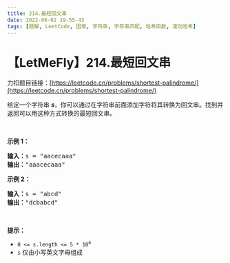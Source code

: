 ```yaml
---
title: 214.最短回文串
date: 2022-06-02 19-55-43
tags: [题解, LeetCode, 困难, 字符串, 字符串匹配, 哈希函数, 滚动哈希]
---
```


# 【LetMeFly】214.最短回文串

力扣题目链接：[https://leetcode.cn/problems/shortest-palindrome/](https://leetcode.cn/problems/shortest-palindrome/)

<p>给定一个字符串 <em><strong>s</strong></em>，你可以通过在字符串前面添加字符将其转换为<span data-keyword="palindrome-string">回文串</span>。找到并返回可以用这种方式转换的最短回文串。</p>

<p>&nbsp;</p>

<p><strong>示例 1：</strong></p>

<pre>
<strong>输入：</strong>s = "aacecaaa"
<strong>输出：</strong>"aaacecaaa"
</pre>

<p><strong>示例 2：</strong></p>

<pre>
<strong>输入：</strong>s = "abcd"
<strong>输出：</strong>"dcbabcd"
</pre>

<p>&nbsp;</p>

<p><strong>提示：</strong></p>

<ul>
	<li><code>0 &lt;= s.length &lt;= 5 * 10<sup>4</sup></code></li>
	<li><code>s</code> 仅由小写英文字母组成</li>
</ul>


    